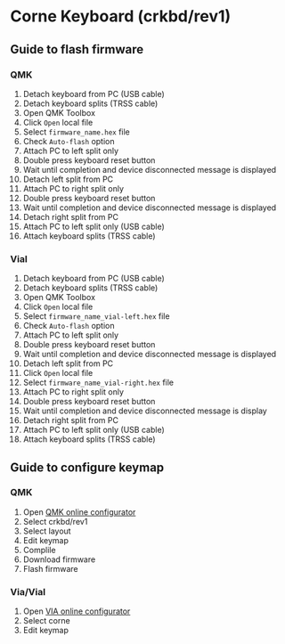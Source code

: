 # Corne Keyboard (crkbd/rev1)

## Guide to flash firmware

### QMK

1. Detach keyboard from PC (USB cable)
2. Detach keyboard splits (TRSS cable)
3. Open QMK Toolbox
4. Click `Open` local file
5. Select `firmware_name.hex` file
6. Check `Auto-flash` option
7. Attach PC to left split only
8. Double press keyboard reset button
9. Wait until completion and device disconnected message is displayed
10. Detach left split from PC
11. Attach PC to right split only
12. Double press keyboard reset button
13. Wait until completion and device disconnected message is displayed
14. Detach right split from PC
15. Attach PC to left split only (USB cable)
16. Attach keyboard splits (TRSS cable)

### Vial

1. Detach keyboard from PC (USB cable)
2. Detach keyboard splits (TRSS cable)
3. Open QMK Toolbox
4. Click `Open` local file
5. Select `firmware_name_vial-left.hex` file
6. Check `Auto-flash` option
7. Attach PC to left split only
8. Double press keyboard reset button
9. Wait until completion and device disconnected message is displayed
10. Detach left split from PC
11. Click `Open` local file
12. Select `firmware_name_vial-right.hex` file
13. Attach PC to right split only
14. Double press keyboard reset button
15. Wait until completion and device disconnected message is display
16. Detach right split from PC
17. Attach PC to left split only (USB cable)
18. Attach keyboard splits (TRSS cable)

## Guide to configure keymap

### QMK

1. Open [QMK online configurator](https://config.qmk.fm/#/crkbd/rev1/LAYOUT_split_3x6_3)
2. Select crkbd/rev1
3. Select layout
4. Edit keymap
5. Complile
6. Download firmware
7. Flash firmware

### Via/Vial

1. Open [VIA online configurator](https://usevia.app/)
2. Select corne
3. Edit keymap
